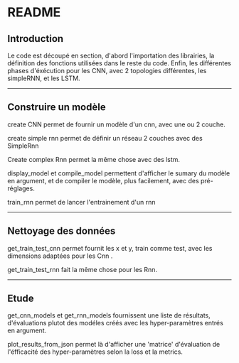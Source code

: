 # README

## Introduction

Le code est découpé en section, d'abord l'importation des librairies, la définition des fonctions utilisées dans le reste du code. Enfin, les différentes phases d'éxécution pour les CNN, avec 2 topologies différentes, les simpleRNN, et les LSTM.

--- 
## Construire un modèle

create CNN permet de fournir un modèle d'un cnn, avec une ou 2 couche.

create simple rnn permet de définir un réseau 2 couches avec des SimpleRnn

Create complex Rnn permet la même chose avec des lstm.

display_model et compile_model permettent d'afficher le sumary du modèle en argument, et de compiler le modèle, plus facilement, avec des pré-réglages.

train_rnn permet de lancer l'entrainement d'un rnn 

---

## Nettoyage des données

get_train_test_cnn permet fournit les x et y, train comme test, avec les  dimensions adaptées pour les Cnn .

get_train_test_rnn fait la même chose pour les Rnn.

---

## Etude

get_cnn_models et get_rnn_models fournissent une liste de résultats, d'évaluations plutot des modéles créés avec les hyper-paramètres entrés en argument.

plot_results_from_json permet là d'afficher une 'matrice' d'évaluation de l'éfficacité des hyper-paramètres selon la loss et la metrics.

